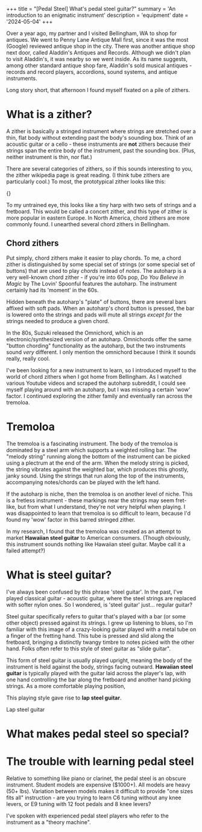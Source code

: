 +++
title = "[Pedal Steel] What's pedal steel guitar?"
summary = 'An introduction to an enigmatic instrument'
description = 'equipment'
date = '2024-05-04'
+++

Over a year ago, my partner and I visited Bellingham, WA to shop for antiques. We went to Penny Lane Antique Mall first, since it was the most (Google) reviewed antique shop in the city. There was another antique shop next door, called Aladdin's Antiques and Records. Although we didn't plan to visit Aladdin's, it was nearby so we went inside. As its name suggests, among other standard antique shop fare, Aladdin's sold musical antiques - records and record players, accordions, sound systems, and antique instruments. 

Long story short, that afternoon I found myself fixated on a pile of zithers.

# What is a zither?
A zither is basically a stringed instrument where strings are stretched over a thin, flat body without extending past the body's sounding box. Think of an acoustic guitar or a cello - these instruments are **not** zithers because their strings span the entire body of the instrument, past the sounding box. (Plus, neither instrument is thin, nor flat.)

There are several categories of zithers, so if this sounds interesting to you, the zither wikipedia page is great reading. (I think tube zithers are particularly cool.) To most, the prototypical zither looks like this:

{}

To my untrained eye, this looks like a tiny harp with two sets of strings and a fretboard. This would be called a concert zither, and this type of zither is more popular in eastern Europe. In North America, chord zithers are more commonly found. I unearthed several chord zithers in Bellingham.

## Chord zithers
Put simply, chord zithers make it easier to play chords. To me, a chord zither is distinguished by some special set of strings (or some special set of buttons) that are used to play *chords* instead of *notes*. The autoharp is a very well-known chord zither - if you're into 60s pop, *Do You Believe in Magic* by The Lovin' Spoonful features the autoharp. The instrument certainly had its 'moment' in the 60s.

Hidden beneath the autoharp's "plate" of buttons, there are several bars affixed with soft pads. When an autoharp's chord button is pressed, the bar is lowered onto the strings and pads will mute all strings *except for* the strings needed to produce a given chord. 

In the 80s, Suzuki released the Omnichord, which is an electronic/synthesized version of an autoharp. Omnichords offer the same "button chording" functionality as the autoharp, but the two instruments sound *very* different. I only mention the omnichord because I think it sounds really, really cool. 

I've been looking for a new instrument to learn, so I introduced myself to the world of chord zithers when I got home from Bellingham. As I watched various Youtube videos and scraped the autoharp subreddit, I could see myself playing around with an autoharp, but I was missing a certain 'wow' factor. I continued exploring the zither family and eventually ran across the tremoloa.
# Tremoloa
The tremoloa is a fascinating instrument. The body of the tremoloa is dominated by a steel arm which supports a weighted rolling bar. The "melody string" running along the bottom of the instrument can be picked using a plectrum at the end of the arm. When the melody string is picked, the string vibrates against the weighted bar, which produces this ghostly, janky sound. Using the strings that run along the top of the instruments, accompanying notes/chords can be played with the left hand.

If the autoharp is niche, then the tremoloa is on another level of niche. This is a fretless instrument - these markings near the strings may seem fret-like, but from what I understand, they're not very helpful when playing. I was disappointed to learn that tremoloa is so difficult to learn, because I'd found my 'wow' factor in this barred stringed zither. 

In my research, I found that the tremoloa was created as an attempt to market **Hawaiian steel guitar** to American consumers. (Though obviously, this instrument sounds nothing like Hawaiian steel guitar. Maybe call it a failed attempt?)
# What is steel guitar?
I've always been confused by this phrase 'steel guitar'. In the past, I've played classical guitar - acoustic guitar, where the steel strings are replaced with softer nylon ones. So I wondered, is 'steel guitar' just... regular guitar?

Steel guitar specifically refers to guitar that's played with a bar (or some other object) pressed against its strings. I grew up listening to blues, so I'm familiar with this image of a crazy-looking guitar played with a metal tube on a finger of the fretting hand. This tube is pressed and slid along the fretboard, bringing a distinctly twangy timbre to notes picked with the other hand. Folks often refer to this style of steel guitar as "slide guitar".

This form of steel guitar is usually played upright, meaning the body of the instrument is held against the body, strings facing outward. **Hawaiian steel guitar** is typically played with the guitar laid across the player's lap, with one hand controlling the bar along the fretboard and another hand picking strings. As a more comfortable playing position, 

This playing style gave rise to **lap steel guitar**.

Lap steel guitar 
# What makes pedal steel so special?

# The trouble with learning pedal steel
Relative to something like piano or clarinet, the pedal steel is an obscure instrument. Student models are expensive ($1000+). All models are heavy (50+ lbs). Variation between models makes it difficult to provide "one sizes fits all" instruction - are you trying to learn C6 tuning without any knee levers, or E9 tuning with 12 foot pedals and 8 knee levers? 

I've spoken with experienced pedal steel players who refer to the instrument as a "theory machine". 